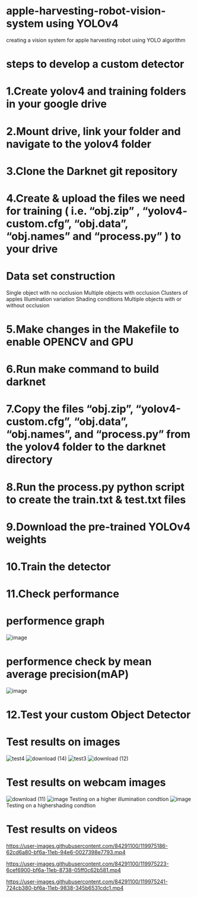 # apple-harvesting-robot-vision-system using YOLOv4
creating a vision system for apple harvesting robot using YOLO algorithm
# steps to develop a custom detector

# 1.Create yolov4 and training folders in your google drive

# 2.Mount drive, link your folder and navigate to the yolov4 folder

# 3.Clone the Darknet git repository

# 4.Create & upload the files we need for training ( i.e. “obj.zip” , “yolov4- custom.cfg”, “obj.data”, “obj.names” and “process.py” ) to your drive
# Data set construction 
Single object with no occlusion
Multiple objects with occlusion
Clusters of apples
Illumination variation
Shading conditions
Multiple objects with or without occlusion


# 5.Make changes in the Makefile to enable OPENCV and GPU

# 6.Run make command to build darknet

# 7.Copy the files “obj.zip”, “yolov4-custom.cfg”, “obj.data”, “obj.names”, and “process.py” from the yolov4 folder to the darknet directory

# 8.Run the process.py python script to create the train.txt & test.txt files

# 9.Download the pre-trained YOLOv4 weights

# 10.Train the detector

# 11.Check performance


# performence graph
![image](https://user-images.githubusercontent.com/84291100/122654991-e27ecd00-d103-11eb-921e-fa2e3178d984.png)

# performence check by mean average precision(mAP)
![image](https://user-images.githubusercontent.com/84291100/122655007-004c3200-d104-11eb-9403-4f90f2d86c73.png)

# 12.Test your custom Object Detector 
# Test results on images
![test4](https://user-images.githubusercontent.com/84291100/119716726-46221d00-be1a-11eb-92f3-283c6cdabd46.png)
![download (14)](https://user-images.githubusercontent.com/84291100/119716747-4de1c180-be1a-11eb-9ed3-ca0a8f76bb7f.png)
![test3](https://user-images.githubusercontent.com/84291100/119716768-533f0c00-be1a-11eb-8209-24dde8280820.png)
![download (12)](https://user-images.githubusercontent.com/84291100/119716817-6225be80-be1a-11eb-9a5a-99849cc0613c.png)

# Test results on webcam images
![download (11)](https://user-images.githubusercontent.com/84291100/119716958-8f726c80-be1a-11eb-8aec-34f000921e47.png)
![image](https://user-images.githubusercontent.com/84291100/122654905-4ce33d80-d103-11eb-969c-638044b78fc5.png)
Testing on a higher illumination condtion
![image](https://user-images.githubusercontent.com/84291100/122654923-6ab0a280-d103-11eb-8239-5584d5c2c60d.png)
Testing on a highershading condtion

# Test results on videos



https://user-images.githubusercontent.com/84291100/119975186-62cd6a80-bf6a-11eb-94e6-0027398e7793.mp4


https://user-images.githubusercontent.com/84291100/119975223-6cef6900-bf6a-11eb-8738-05ff0c62b581.mp4


https://user-images.githubusercontent.com/84291100/119975241-724cb380-bf6a-11eb-9838-345b6531cdc1.mp4



